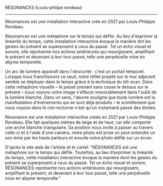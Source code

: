 RÉSONANCES (Louis-philipe rondeau)
   _____________________________________________________________________________________________________________________________________________________
Résonances est une installation interactive crée en 2021 par Louis-Philippe Rondeau.

Résonances est une métaphore sur le temps qui défile. Au lieu d'exprimer la linéarité du temps, cette installation interactive évoque la manière dot les gestes du présent se superposent à ceux du passé. Tel un écho visuel et sonore, elle représente nos actions antérieures qui resurgissent, amplifiant le présent et devenant à leur tour passé, telle une perpétuelle mise en abyme temporelle.

Un arc de lumière apparaît dans l'obscurité : c'est un portail temporel. Lorsque nous franchissons ce seuil, notre reflet projeté sur le mur adjacent semble se déployer dans le temps grâce à la technique du slit-scan. Dans cette métaphore visuelle – le passé prenant sans cesse le dessus sur le présent – ​​nous voyons notre image s'effacer inexorablement dans l'oubli de la lumière blanche. Dans un sens, l'œuvre souligne que toute lumière est la manifestation d'événements qui se sont déjà produits – le scintillement que nous voyons dans le ciel nocturne n'est qu'un instantané passé des étoiles.

Résonance est une installation intéractive créée en 2021 par Louis-Philippe Rondeau. Elle fait quelques mètres de large et de haut, car elle comporte une arche blanche triangulaire. Sa position nous invite à passer au travers celle-ci et à l'aide d'une caméra, notre photo est prise on peut entendre un son émis par les hauts parleurs et ensuite notre photo défile sur un écran.

D'après le site web de l'artiste et le cartel: "RÉSONANCES est une métaphore sur le temps qui défile. Toutefois, au lieu d’exprimer la linéarité du temps, cette installation interactive évoque la manière dont les gestes du présent se superposent à ceux du passé. Tel un écho visuel et sonore, RÉSONANCES représente nos actions antérieures qui resurgissent, amplifiant le présent, et devenant à leur tour passé, telle une perpétuelle mise en abyme temporelle."
